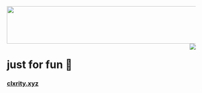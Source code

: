 <div id='main'>
  <div id='top-images'>
    <img src='https://images-ext-2.discordapp.net/external/8uuKde1ImqkoDbTfXjOQeXZaadPTujKNXClOHXjTgEw/https/i.gyazo.com/a623b03394d2a4807cace4f4835884a1.png'
width="750px" height="100px" />
    <img src='https://media.discordapp.net/attachments/939974049361190912/982157090682449940/green_ish_pixel_fountain_art.gif' align='right' />
  </div>
  <h1>just for fun 🌱</h1>
  <h3>
    <a href='https://clxrity.xyz' target='_blank'>
      clxrity.xyz
    </a>
  </h3>
</div>
